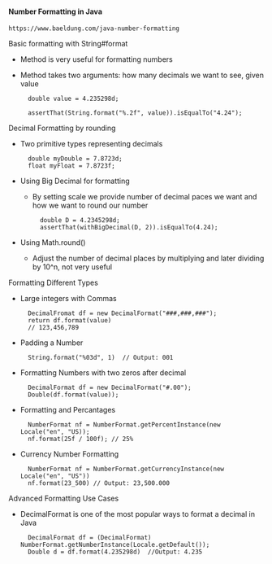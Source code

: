 #### Number Formatting in Java

    https://www.baeldung.com/java-number-formatting

Basic formatting with String#format
- Method is very useful for formatting numbers
- Method takes two arguments: how many decimals we want to see, given value

        double value = 4.235298d;

        assertThat(String.format("%.2f", value)).isEqualTo("4.24");

Decimal Formatting by rounding
- Two primitive types representing decimals

        double myDouble = 7.8723d;
        float myFloat = 7.8723f;

- Using Big Decimal for formatting
    - By setting scale we provide number of decimal paces we want and how we want to round our number

            double D = 4.2345298d;
            assertThat(withBigDecimal(D, 2)).isEqualTo(4.24);

- Using Math.round()
    - Adjust the number of decimal places by multiplying and later dividing by 10^n, not very useful

Formatting Different Types
- Large integers with Commas

        DecimalFromat df = new DecimalFormat("###,###,###");
        return df.format(value)
        // 123,456,789
    
- Padding a Number

        String.format("%03d", 1)  // Output: 001

- Formatting Numbers with two zeros after decimal

        DecimalFormat df = new DecimalFormat("#.00");
        Double(df.format(value));

- Formatting and Percantages

        NumberFormat nf = NumberFormat.getPercentInstance(new Locale("en", "US));
        nf.format(25f / 100f); // 25%

- Currency Number Formatting

        NumberFormat nf = NumberFormat.getCurrencyInstance(new Locale("en", "US"))
        nf.format(23_500) // Output: 23,500.000


Advanced Formatting Use Cases
- DecimalFormat is one of the most popular ways to format a decimal in Java

        DecimalFormat df = (DecimalFormat) NumberFormat.getNumberInstance(Locale.getDefault());
        Double d = df.format(4.235298d)  //Output: 4.235 